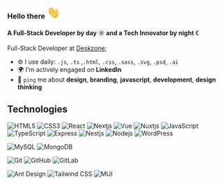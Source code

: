 ### Hello there <img src="https://github.com/ABSphreak/ABSphreak/blob/master/gifs/Hi.gif" width="30">

#### A Full-Stack Developer by day ☼ and a Tech Innovator by night ☾

Full-Stack Developer at [Deskzone](https://deskzone.org/);<br>

- ⚙️ I use daily: `.js`, `.ts` ,`.html`, `.css`, `.sass`, `.svg`, `.psd`, `.ai`
- 🌍 I'm actively engaged on **LinkedIn**
- 💬 `ping` me about **design**, **branding**, **javascript**, **development**, **design thinking**

## Technologies


![HTML5](https://img.shields.io/badge/-HTML5-E34F26?style=flat-square&logo=html5&logoColor=white)
![CSS3](https://img.shields.io/badge/-CSS3-1572B6?style=flat-square&logo=css3)
![React](https://img.shields.io/badge/-React-black?style=flat-square&logo=react)
![Nextjs](https://img.shields.io/badge/-Nextjs-black?style=flat-square&logo=Next.js)
![Vue](https://img.shields.io/badge/-Vue-black?style=flat-square&logo=vue.js)
![Nuxtjs](https://img.shields.io/badge/-Nuxtjs-black?style=flat-square&logo=nuxt.js)
![JavaScript](https://img.shields.io/badge/-JavaScript-black?style=flat-square&logo=javascript)
![TypeScript](https://img.shields.io/badge/-TypeScript-black?style=flat-square&logo=typescript)
![Express](https://img.shields.io/badge/-Express-black?style=flat-square&logo=express)
![Nestjs](https://img.shields.io/badge/-Nestjs-black?style=flat-square&logo=nestjs)
![Nodejs](https://img.shields.io/badge/-Nodejs-black?style=flat-square&logo=Node.js)
![WordPress](https://img.shields.io/badge/-WordPress-black?style=flat-square&logo=wordpress)



![MySQL](https://img.shields.io/badge/-MySQL-black?style=flat-square&logo=mysql)
![MongoDB](https://img.shields.io/badge/-MongoDB-black?style=flat-square&logo=mongodb)


![Git](https://img.shields.io/badge/-Git-black?style=flat-square&logo=git)
![GitHub](https://img.shields.io/badge/-GitHub-181717?style=flat-square&logo=github)
![GitLab](https://img.shields.io/badge/-GitLab-FCA121?style=flat-square&logo=gitlab)

![Ant Design](https://img.shields.io/badge/-Ant%20Design-black?style=flat-square&logo=ant-design)
![Tailwind CSS](https://img.shields.io/badge/-Tailwind%20CSS-black?style=flat-square&logo=tailwind-css)
![MUI](https://img.shields.io/badge/-MUI-black?style=flat-square&logo=mui)


<!--
**Talhaashraf05/Talhaashraf05** is a ✨ _special_ ✨ repository because its `README.md` (this file) appears on your GitHub profile.

Here are some ideas to get you started:

Host/Organizing [Softenmedia](https://softenmedia.com);<br>
- 💅 Designed: @pestphp, [NorthMeetsSouth.audio](https://www.northmeetssouth.audio), [ThenPing.me](https://thenping.me), [HappydDev.fm](https://www.happydev.fm), etc…


- 🔭 I’m currently working on ...
- 🌱 I’m currently learning ...
- 👯 I’m looking to collaborate on ...
- 🤔 I’m looking for help with ...
- 💬 Ask me about ...
- 📫 How to reach me: ...
- 😄 Pronouns: ...
- ⚡ Fun fact: ...
-->
